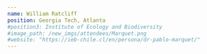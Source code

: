 ```yaml
---
name: William Ratcliff 
position: Georgia Tech, Atlanta
#position3: Institute of Ecology and Biodiversity
#image_path: /new_imgs/attendees/Marquet.png
#website: "https://ieb-chile.cl/en/persona/dr-pablo-marquet/"
---
```

